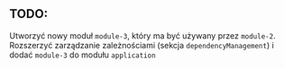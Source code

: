 #

## TODO:

Utworzyć nowy moduł `module-3`, który ma być używany przez `module-2`. Rozszerzyć zarządzanie zależnościami (sekcja `dependencyManagement`) i dodać `module-3` do modułu `application`